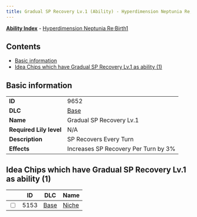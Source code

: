 ```yaml
---
title: Gradual SP Recovery Lv.1 (Ability) - Hyperdimension Neptunia Re;Birth1
---
```


[**Ability Index**](/neptunia/rb1/ability/index.html) - [Hyperdimension Neptunia Re;Birth1](/neptunia/rb1)

## Contents

- [Basic information](#basic-information)
- [Idea Chips which have Gradual SP Recovery Lv.1 as ability (1)](#idea-chips-which-have-gradual-sp-recovery-lv1-as-ability-1)

## Basic information

|   |   |
| -- | -- |
| **ID** | 9652
**DLC** | [Base](/neptunia/rb1/dlc/1-base.html)
**Name** | Gradual SP Recovery Lv.1
**Required Lily level** | N/A
**Description** | SP Recovers Every Turn
**Effects** | Increases SP Recovery Per Turn by 3% |


## Idea Chips which have Gradual SP Recovery Lv.1 as ability (1)

|    | ID | DLC | Name |
| -- | -- | --- | ---- |
| <input type="checkbox" id="rb1-item-1-5153" class="trackbox" /> | 5153 | [Base](/neptunia/rb1/dlc/1-base.html) | [Niche](/neptunia/rb1/item/1-5153-niche.html) |
